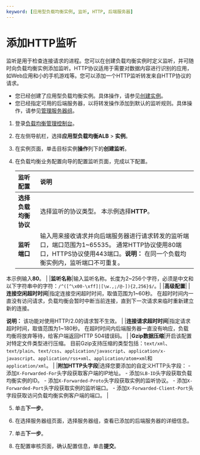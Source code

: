 ```yaml
---
keyword: [应用型负载均衡实例, 监听, HTTP, 后端服务器]
---
```


# 添加HTTP监听

监听是用于检查连接请求的进程。您可以在创建负载均衡实例时定义监听，并可随时向负载均衡实例添加监听。HTTP协议适用于需要对数据内容进行识别的应用，如Web应用和小的手机游戏等。您可以添加一个HTTP监听转发来自HTTP协议的请求。

-   您已经创建了应用型负载均衡实例。具体操作，请参见[创建实例](/cn.zh-CN/应用型负载均衡ALB/ALB实例/创建实例.md)。
-   您已经指定可用的后端服务器，以将转发操作添加到默认的监听规则。具体操作，请参见[管理服务器组](/cn.zh-CN/应用型负载均衡ALB/ALB服务器组/管理服务器组.md)。

1.  登录[负载均衡管理控制台](https://slb.console.aliyun.com/slb)。

2.  在左侧导航栏，选择**应用型负载均衡ALB** \> **实例**。

3.  在实例页面，单击目标实例**操作**列下的**创建监听**。

4.  在负载均衡业务配置向导的配置监听页面，完成以下配置。

    |监听配置|说明|
    |:---|:-|
    |**选择负载均衡协议**|选择监听的协议类型。 本示例选择**HTTP**。 |
    |**监听端口**|输入用来接收请求并向后端服务器进行请求转发的监听端口，端口范围为1~65535。 通常HTTP协议使用80端口，HTTPS协议使用443端口。**说明：** 在同一个负载均衡实例内，监听端口不可重复。

本示例输入**80**。 |
    |**监听名称**|输入监听名称。长度为2~256个字符，必须是中文和以下字符串中的字符：`/^([^\x00-\xff]|[\w.,;/@-]){2,256}$/`。|
    |**高级配置**|
    |**连接空闲超时时间**|指定连接空闲超时时间，取值范围为1~60秒。 在超时时间内一直没有访问请求，负载均衡会暂时中断当前连接，直到下一次请求来临时重新建立新的连接。

**说明：** 该功能对使用HTTP/2.0的请求暂不生效。 |
    |**连接请求超时时间**|指定请求超时时间，取值范围为1~180秒。 在超时时间内后端服务器一直没有响应，负载均衡将放弃等待，给客户端返回HTTP 504错误码。 |
    |**Gzip数据压缩**|开启该配置对特定文件类型进行压缩。 目前Gzip支持压缩的类型包括：`text/xml`、`text/plain`、`text/css`、`application/javascript`、`application/x-javascript`、`application/rss+xml`、`application/atom+xml`和`application/xml`。 |
    |**附加HTTP头字段**|选择您要添加的自定义HTTP头字段：     -   添加`X-Forwarded-For`头字段获取客户端的IP地址。
    -   添加`SLB-ID`头字段获取负载均衡实例的ID。
    -   添加`X-Forwarded-Proto`头字段获取实例的监听协议。
    -   添加`X-Forwarded-Port`头字段获取实例的监听端口。
    -   添加`X-Forwarded-Client-Port`头字段获取访问负载均衡实例客户端的端口。 |

5.  单击**下一步**。

6.  在选择服务器组页面，选择服务器组，查看已添加的后端服务器的详细信息。

7.  单击**下一步**。

8.  在配置审核页面，确认配置信息，单击**提交**。


